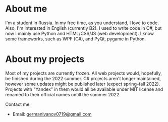 # About me
I'm a student in Russia. In my free time, as you understand, I love to code. Also, I'm interested in English (currently B2). I used to write code in C#, but now I mainly use Python and HTML/CSS/JS (web development). I know some frameworks, such as WPF (C#), and PyQt, pygame in Python.

# About my projects
Most of my projects are currently frozen. All web projects would, hopefully, be finished during the 2022 summer. C# projects aren't longer maintained, however some updates might be published later (expect spring–fall 2022). Projects with "Yandex" in them would all be available under MIT license and renamed to their official names untill the summer 2022.

Contact me:
- Email: germanivanov0719@gmail.com
